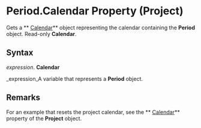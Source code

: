 
# Period.Calendar Property (Project)

Gets a  ** [Calendar](2d3b0f05-4762-0058-15d4-47e1d2b9d9a9.md)** object representing the calendar containing the **Period** object. Read-only **Calendar**.


## Syntax

 _expression_. **Calendar**

 _expression_A variable that represents a  **Period** object.


## Remarks

For an example that resets the project calendar, see the  ** [Calendar](0496a31e-7469-57e0-7675-ac9c6677f992.md)** property of the **Project** object.

